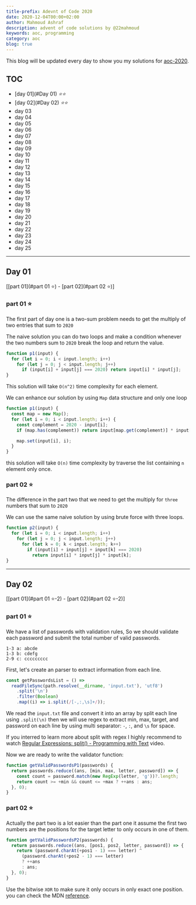 ```yaml
---
title-prefix: Adevnt of Code 2020
date: 2020-12-04T00:00+02:00
author: Mahmoud Ashraf
description: advent of code solutions by @22mahmoud
keywords: aoc, programming
category: aoc
blog: true
---
```


This blog will be updated every day to show you my solutions
for [aoc-2020](https://adventofcode.com/).

## TOC

- [day 01](#Day 01) _⭐⭐_
- [day 02](#Day 02) _⭐⭐_
- day 03
- day 04
- day 05
- day 06
- day 07
- day 08
- day 09
- day 10
- day 11
- day 12
- day 13
- day 14
- day 15
- day 16
- day 17
- day 18
- day 19
- day 20
- day 21
- day 22
- day 23
- day 24
- day 25

---

## Day 01

[[part 01](#part 01 ⭐) - [part 02](#part 02 ⭐)]

### part 01 ⭐

The first part of day one is a two-sum problem needs to get the
multiply of two entries that sum to `2020`

The naive solution you can do two loops and make a condition whenever
the two numbers sum to `2020` break the loop and return the value.

```javascript
function p1(input) {
  for (let i = 0; i < input.length; i++)
    for (let j = 0; j < input.length; j++)
      if (input[i] + input[j] === 2020) return input[i] * input[j];
}
```

This solution will take `O(n^2)` time complexity for each element.

We can enhance our solution by using `Map` data structure and only one loop

```javascript
function p1(input) {
  const map = new Map();
  for (let i = 0; i < input.length; i++) {
    const complement = 2020 - input[i];
    if (map.has(complement)) return input[map.get(complement)] * input[i];

    map.set(input[i], i);
  }
}
```

this solution will take `O(n)` time complexity by traverse the list containing
`n` element only once.

### part 02 ⭐

The difference in the part two that we need to get the multiply for
`three` numbers that sum to `2020`

We can use the same naive solution by using brute force with three loops.

```javascript
function p2(input) {
  for (let i = 0; i < input.length; i++)
    for (let j = 0; j < input.length; j++)
      for (let k = 0; k < input.length; k++)
        if (input[i] + input[j] + input[k] === 2020)
          return input[i] * input[j] * input[k];
}
```

---

## Day 02

[[part 01](#part 01 ⭐-2) - [part 02](#part 02 ⭐-2)]

### part 01 ⭐

We have a list of passwords with validation rules,
So we should validate each password and submit the
total number of valid passwords.

```
1-3 a: abcde
1-3 b: cdefg
2-9 c: ccccccccc
```

First, let's create an parser to extract information from each line.

```javascript
const getPasswordsList = () =>
  readFileSync(path.resolve(__dirname, 'input.txt'), 'utf8')
    .split('\n')
    .filter(Boolean)
    .map((i) => i.split(/[-,:,\s]+/));
```

We read the `input.txt` file and convert it into an array by split each line using
`.split(\n)` then we will use regex to extract min, max, target, and password
on each line by using multi separator: `-`, `:`, and `\s` for space.

If you interred to learn more about split with regex I highly recommend to watch
[Regular Expressions: split() - Programming with Text](https://www.youtube.com/watch?v=fdyqutmcI2Q) video.

Now we are ready to write the validator function:

```javascript
function getValidPasswordsP1(passwords) {
  return passwords.reduce((ans, [min, max, letter, password]) => {
    const count = password.match(new RegExp(letter, 'g'))?.length;
    return count >= +min && count <= +max ? ++ans : ans;
  }, 0);
}
```

### part 02 ⭐

Actually the part two is a lot easier than the part one it assume the first two numbers
are the positions for the target letter to only occurs in one of them.

```javascript
function getValidPasswordsP2(passwords) {
  return passwords.reduce((ans, [pos1, pos2, letter, password]) => {
    return (password.charAt(+pos1 - 1) === letter) ^
      (password.charAt(+pos2 - 1) === letter)
      ? ++ans
      : ans;
  }, 0);
}
```

Use the bitwise `XOR` to make sure it only occurs in only exact one position.
you can check the MDN [reference](https://developer.mozilla.org/en-US/docs/Web/JavaScript/Reference/Operators/Bitwise_XOR).
